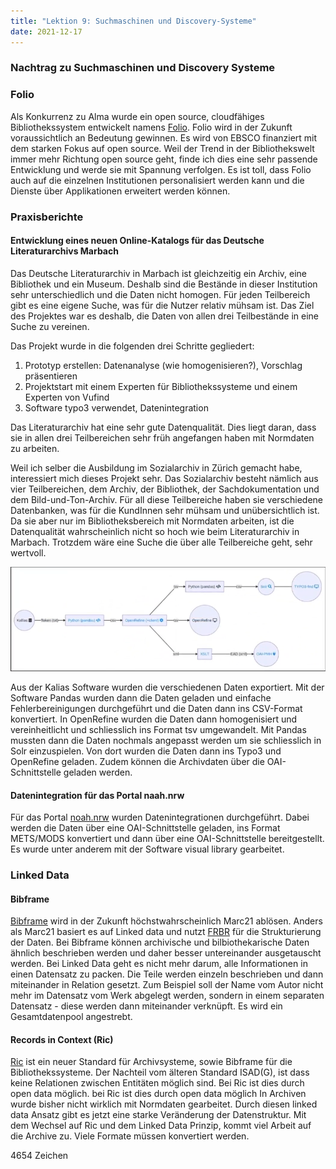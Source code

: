 ```yaml
---
title: "Lektion 9: Suchmaschinen und Discovery-Systeme"
date: 2021-12-17
---
```


### Nachtrag zu Suchmaschinen und Discovery Systeme

### Folio
Als Konkurrenz zu Alma wurde ein open source, cloudfähiges Bibliothekssystem entwickelt namens [Folio](https://www.folio.org/).
Folio wird in der Zukunft voraussichtlich an Bedeutung gewinnen. Es wird von EBSCO finanziert mit dem starken Fokus auf open source.
Weil der Trend in der Bibliothekswelt immer mehr Richtung open source geht, finde ich dies eine sehr passende Entwicklung und werde sie mit Spannung verfolgen.
Es ist toll, dass Folio auch auf die einzelnen Institutionen personalisiert werden kann und die Dienste über Applikationen erweitert werden können.

### Praxisberichte

#### Entwicklung eines neuen Online-Katalogs für das Deutsche Literaturarchivs Marbach
Das Deutsche Literaturarchiv in Marbach ist gleichzeitig ein Archiv, eine Bibliothek und ein Museum. 
Deshalb sind die Bestände in dieser Institution sehr unterschiedlich und die Daten nicht homogen. Für jeden Teilbereich gibt es eine eigene Suche, was für die Nutzer relativ mühsam ist. Das Ziel des Projektes war es deshalb, die Daten von allen drei Teilbestände in eine Suche zu vereinen.

Das Projekt wurde in die folgenden drei Schritte gegliedert:

1. Prototyp  erstellen: Datenanalyse (wie homogenisieren?), Vorschlag präsentieren
2. Projektstart mit einem Experten für Bibliothekssysteme und einem Experten von Vufind 
3. Software typo3 verwendet, Datenintegration

Das Literaturarchiv hat eine sehr gute Datenqualität. Dies liegt daran, dass sie in allen drei Teilbereichen sehr früh angefangen haben mit Normdaten zu arbeiten.

Weil ich selber die Ausbildung im Sozialarchiv in Zürich gemacht habe, interessiert mich dieses Projekt sehr. Das Sozialarchiv besteht nämlich aus vier Teilbereichen, dem Archiv, der Bibliothek, der Sachdokumentation und dem Bild-und-Ton-Archiv. Für all diese Teilbereiche haben sie verschiedene Datenbanken, was für die KundInnen sehr mühsam und unübersichtlich ist. Da sie aber nur im Bibliotheksbereich mit Normdaten arbeiten, ist die Datenqualität wahrscheinlich nicht so hoch wie beim Literaturarchiv in Marbach. Trotzdem wäre eine Suche die über alle Teilbereiche geht, sehr wertvoll.

![Praxisbericht](https://raw.githubusercontent.com/slunz/Lerntagebuch-BAIN/master/pictures/Kalias.png)

Aus der Kalias Software wurden die verschiedenen Daten exportiert. Mit der Software Pandas wurden dann die Daten geladen und einfache Fehlerbereinigungen durchgeführt und die Daten dann ins CSV-Format konvertiert. In OpenRefine wurden die Daten dann homogenisiert und vereinheitlicht und schliesslich ins Format tsv umgewandelt. Mit Pandas mussten dann die Daten nochmals angepasst werden um sie schliesslich in Solr einzuspielen. Von dort wurden die Daten dann ins Typo3 und OpenRefine geladen. Zudem können die Archivdaten über die OAI-Schnittstelle geladen werden.


#### Datenintegration für das Portal naah.nrw
Für das Portal [noah.nrw]( https://noah.nrw/zeitschriftenprojekt) wurden Datenintegrationen durchgeführt. Dabei werden die Daten über eine OAI-Schnittstelle geladen, ins Format METS/MODS konvertiert und dann über eine OAI-Schnittstelle bereitgestellt.
Es wurde unter anderem mit der Software visual library gearbeitet.


### Linked Data
#### Bibframe 
[Bibframe](https://www.dnb.de/DE/Professionell/Standardisierung/Standards/_content/bibframe_akk.html) wird in der Zukunft höchstwahrscheinlich Marc21 ablösen. Anders als Marc21 basiert es auf Linked data und nutzt [FRBR](https://www.loc.gov/catdir/cpso/FRBRGerman.pdf) für die Strukturierung der Daten.
Bei Bibframe können archivische und bilbiothekarische Daten ähnlich beschrieben werden und daher besser untereinander ausgetauscht werden.
Bei Linked Data geht es nicht mehr darum, alle Informationen in einen Datensatz zu packen. Die Teile werden einzeln beschrieben und dann miteinander in Relation gesetzt. Zum Beispiel soll der Name vom Autor nicht mehr im Datensatz vom Werk abgelegt werden, sondern in einem separaten Datensatz - diese werden dann miteinander verknüpft. Es wird ein Gesamtdatenpool angestrebt.


#### Records in Context (Ric)
[Ric](https://de.wikipedia.org/wiki/Records_in_Contexts) ist ein neuer Standard für Archivsysteme, sowie Bibframe für die Bibliothekssysteme.
Der Nachteil vom älteren Standard ISAD(G), ist dass keine Relationen zwischen Entitäten möglich sind. Bei Ric ist dies durch open data möglich. 
bei Ric ist dies durch open data möglich
In Archiven wurde bisher nicht wirklich mit Normdaten gearbeitet. Durch diesen linked data Ansatz gibt es jetzt eine starke Veränderung der Datenstruktur.
Mit dem Wechsel auf Ric und dem Linked Data Prinzip, kommt viel Arbeit auf die Archive zu. Viele Formate müssen konvertiert werden.



4654 Zeichen

